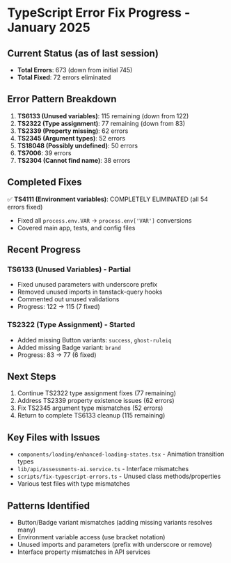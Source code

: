 # TypeScript Error Fix Progress - January 2025

## Current Status (as of last session)
- **Total Errors**: 673 (down from initial 745)
- **Total Fixed**: 72 errors eliminated

## Error Pattern Breakdown
1. **TS6133 (Unused variables)**: 115 remaining (down from 122)
2. **TS2322 (Type assignment)**: 77 remaining (down from 83) 
3. **TS2339 (Property missing)**: 62 errors
4. **TS2345 (Argument types)**: 52 errors
5. **TS18048 (Possibly undefined)**: 50 errors
6. **TS7006**: 39 errors
7. **TS2304 (Cannot find name)**: 38 errors

## Completed Fixes
✅ **TS4111 (Environment variables)**: COMPLETELY ELIMINATED (all 54 errors fixed)
- Fixed all `process.env.VAR` → `process.env['VAR']` conversions
- Covered main app, tests, and config files

## Recent Progress
### TS6133 (Unused Variables) - Partial
- Fixed unused parameters with underscore prefix
- Removed unused imports in tanstack-query hooks
- Commented out unused validations
- Progress: 122 → 115 (7 fixed)

### TS2322 (Type Assignment) - Started
- Added missing Button variants: `success`, `ghost-ruleiq`
- Added missing Badge variant: `brand`
- Progress: 83 → 77 (6 fixed)

## Next Steps
1. Continue TS2322 type assignment fixes (77 remaining)
2. Address TS2339 property existence issues (62 errors)
3. Fix TS2345 argument type mismatches (52 errors)
4. Return to complete TS6133 cleanup (115 remaining)

## Key Files with Issues
- `components/loading/enhanced-loading-states.tsx` - Animation transition types
- `lib/api/assessments-ai.service.ts` - Interface mismatches
- `scripts/fix-typescript-errors.ts` - Unused class methods/properties
- Various test files with type mismatches

## Patterns Identified
- Button/Badge variant mismatches (adding missing variants resolves many)
- Environment variable access (use bracket notation)
- Unused imports and parameters (prefix with underscore or remove)
- Interface property mismatches in API services